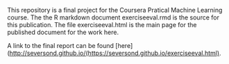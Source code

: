 This repository is a final project for the Coursera Pratical Machine Learning course.
The the R markdown document exerciseeval.rmd is the source for this publication.  The file
exerciseeval.html is the main page for the published document for the work here.

A link to the final report can be found [here](http://seversond.github.io/(https://seversond.github.io/exerciseeval.html).


